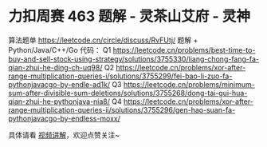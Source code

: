 # 力扣周赛 463 题解 - 灵茶山艾府 - 灵神

算法题单 https://leetcode.cn/circle/discuss/RvFUtj/
题解 + Python/Java/C++/Go 代码：
Q1 https://leetcode.cn/problems/best-time-to-buy-and-sell-stock-using-strategy/solutions/3755330/liang-chong-fang-fa-qian-zhui-he-ding-ch-uq98/
Q2 https://leetcode.cn/problems/xor-after-range-multiplication-queries-i/solutions/3755299/fei-bao-li-zuo-fa-pythonjavacgo-by-endle-ad1k/
Q3 https://leetcode.cn/problems/minimum-sum-after-divisible-sum-deletions/solutions/3755268/dong-tai-gui-hua-qian-zhui-he-pythonjava-nia8/
Q4 https://leetcode.cn/problems/xor-after-range-multiplication-queries-ii/solutions/3755296/gen-hao-suan-fa-pythonjavacgo-by-endless-moxx/

具体请看 [视频讲解](https://www.bilibili.com/video/TODO时间/?t=2m30s)，欢迎点赞关注~
